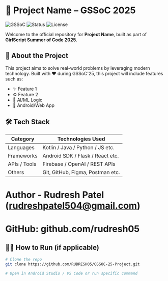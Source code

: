 # 🚀 Project Name – GSSoC 2025

![GSSoC](https://img.shields.io/badge/GSSoC-2025-orange) ![Status](https://img.shields.io/badge/Status-Work%20In%20Progress-yellow) ![License](https://img.shields.io/badge/License-MIT-blue)

Welcome to the official repository for **Project Name**, built as part of **GirlScript Summer of Code 2025**.

## 📌 About the Project


This project aims to solve real-world problems by leveraging modern technology. Built with ❤️ during GSSoC'25, this project will include features such as:
- ✨ Feature 1
- ⚙️ Feature 2
- 🧠 AI/ML Logic 
- 📱 Android/Web App

## 🛠 Tech Stack

| Category        | Technologies Used |
|----------------|-------------------|
| Languages       | Kotlin / Java / Python / JS etc. |
| Frameworks      | Android SDK / Flask / React etc. |
| APIs / Tools    | Firebase / OpenAI / REST APIs |
| Others          | Git, GitHub, Figma, Postman etc. |


# Author - Rudresh Patel (rudreshpatel504@gmail.com)
# GitHub: github.com/rudresh05


## 👨‍💻 How to Run (if applicable)

```bash
# Clone the repo
git clone https://github.com/RUDRESH05/GSSOC-25-Project.git

# Open in Android Studio / VS Code or run specific command

